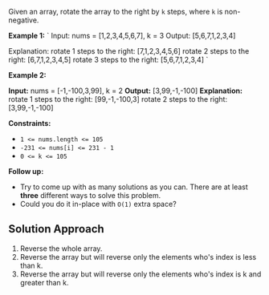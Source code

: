 Given an array, rotate the array to the right by `k` steps, where `k` is non-negative.

**Example 1:**
`
Input: nums = [1,2,3,4,5,6,7], k = 3
Output: [5,6,7,1,2,3,4]

Explanation:
rotate 1 steps to the right: \[7,1,2,3,4,5,6\]
rotate 2 steps to the right: \[6,7,1,2,3,4,5\]
rotate 3 steps to the right: \[5,6,7,1,2,3,4\]
`

**Example 2:**

**Input:** nums = \[-1,-100,3,99\], k = 2
**Output:** \[3,99,-1,-100\]
**Explanation:** 
rotate 1 steps to the right: \[99,-1,-100,3\]
rotate 2 steps to the right: \[3,99,-1,-100\]

**Constraints:**

*   `1 <= nums.length <= 105`
*   `-231 <= nums[i] <= 231 - 1`
*   `0 <= k <= 105`

**Follow up:**

*   Try to come up with as many solutions as you can. There are at least **three** different ways to solve this problem.
*   Could you do it in-place with `O(1)` extra space?


## Solution Approach

1. Reverse the whole array.
2. Reverse the array but will reverse only the elements who's index is less than k.
3. Reverse the array but will reverse only the elements who's index is k and greater than k.

